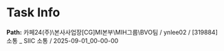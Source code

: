 # Task Info

**Path:** 카페24(주)\본사사업장\[CG]MI본부\MIH그룹\BVO팀 / ynlee02 / [319884] 소통 _ SIIC 소통 / 2025-09-01_00-00-00

